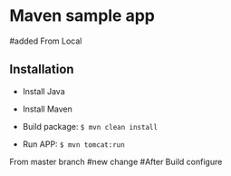 # Maven sample app
#added From Local
## Installation

- Install Java
- Install Maven

- Build package: `$ mvn clean install`

- Run APP: `$ mvn tomcat:run`
  

From master branch
#new change
#After Build configure
